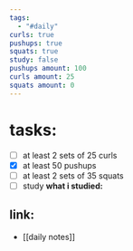 ```yaml
---
tags:
  - "#daily"
curls: true
pushups: true
squats: true
study: false
pushups amount: 100
curls amount: 25
squats amount: 0
---
```

# tasks:
- [ ] at least 2 sets of 25 curls 
- [x] at least 50 pushups
- [ ] at least 2 sets of 35 squats
- [ ] study
      **what i studied:**  
      
## link: 
- [[daily notes]] 